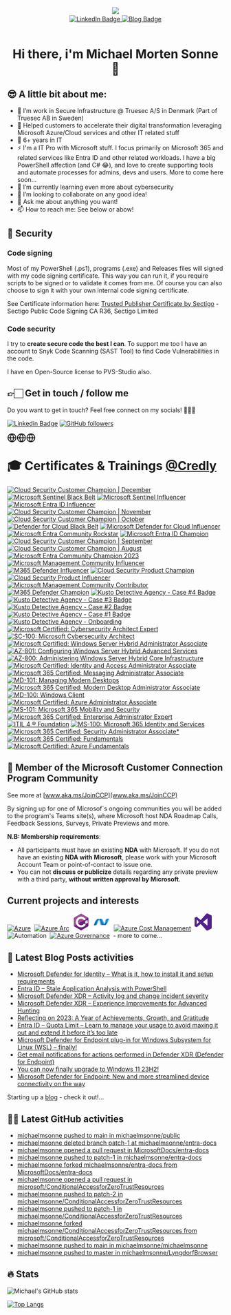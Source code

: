 <div id="header" align="center">
  <img src="https://media.giphy.com/media/M9gbBd9nbDrOTu1Mqx/giphy.gif" width="100"/>
  <div id="badges">
    <a href="https://www.linkedin.com/in/michaelmsonne/">
      <img src="https://img.shields.io/badge/LinkedIn-blue?style=for-the-badge&logo=linkedin&logoColor=white" alt="LinkedIn Badge"/>
      <a href="https://blog.sonnes.cloud"><img src="https://img.shields.io/badge/-Blog-blue?style=for-the-badge&logo=wordpress&logoColor=white" alt="Blog Badge"/></a>
    </a>
  </div>
  <img src="https://komarev.com/ghpvc/?username=michaelmsonne&style=flat-square&color=blue" alt=""/>
  <h1>
    Hi there, i'm Michael Morten Sonne 👋 
  </h1>
</div>

## 😎 A little bit about me:

- 👷 I’m work in Secure Infrastructure @ Truesec A/S in Denmark (Part of Truesec AB in Sweden)
- 💁 Helped customers to accelerate their digital transformation leveraging Microsoft Azure/Cloud services and other IT related stuff 
- 🧐 6+ years in IT
- ⚡ I'm a IT Pro with Microsoft stuff. I focus primarily on Microsoft 365 and related services like Entra ID and other related workloads. I have a big PowerShell affection (and C# 😂), and love to create supporting tools and automate processes for admins, devs and users. More to come here soon...
- 🔐 I’m currently learning even more about cybersecurity
- 👯 I’m looking to collaborate on any good idea!
- 💬 Ask me about anything you want!
- 📫 How to reach me: See below or abow!

## 🔐 Security

### Code signing

Most of my PowerShell (.ps1), programs (.exe) and Releases files will signed with my code signing certificate. This way you can run it, if you require scripts to be signed or to validate it comes from me. Of course you can also choose to sign it with your own internal code signing certificate.

See Certificate information here: [Trusted Publisher Certificate by Sectigo](https://github.com/michaelmsonne/michaelmsonne/tree/main/Trusted_Publisher_Certificate) - Sectigo Public Code Signing CA R36, Sectigo Limited

### Code security

I try to **create secure code the best I can**. To support me too I have an account to Snyk Code Scanning (SAST Tool) to find Code Vulnerabilities in the code.

I have en Open-Source license to PVS-Studio also.

## 👉🏻 Get in touch / follow me
Do you want to get in touch? Feel free connect on my socials! 👍🏻🤝

[![Linkedin Badge](https://img.shields.io/badge/LinkedIn-blue?style=flat&logo=Linkedin&logoColor=white)](https://www.linkedin.com/in/michaelmsonne/)
[![GitHub followers](https://img.shields.io/github/followers/michaelmsonne?label=Follow&style=social)](https://github.com/michaelmsonne/?tab=follow)

<a href="https://blog.sonnes.cloud/">
  <img align="left" alt="Sonne´s blog" width="22px" src="https://raw.githubusercontent.com/codeSTACKr/codeSTACKr/master/img/globe-light.svg" />
</a>
<a href="https://sonnes.cloud/">
  <img align="left" alt="Michael´s CV" width="22px" src="https://raw.githubusercontent.com/codeSTACKr/codeSTACKr/master/img/globe-light.svg" />
</a>
<a href="https://cv.sonnes.cloud/">
  <img align="left" alt="Michael´s CV" width="22px" src="https://raw.githubusercontent.com/codeSTACKr/codeSTACKr/master/img/globe-light.svg" />
</a>

</br>


# 🎓 Certificates & Trainings [@Credly](https://www.credly.com/users/michael-morten-sonne/badges?sort=-state_updated_at&page=1)
<!--START_SECTION:badges-->

[![Cloud Security Customer Champion | December](https://images.credly.com/size/110x110/images/d5cf5f63-5111-4e00-bab5-c620df43eb5e/image.png)](http://www.credly.com/badges/a834bc46-9f36-445c-a5fd-20177a078d9b "Cloud Security Customer Champion | December")
[![Microsoft Sentinel Black Belt](https://images.credly.com/size/110x110/images/23d9f8d7-d662-4b93-b1b2-2fbe5b9e06e7/CREDLY_Microsoft_Sentinel_Black_Belt_V1.png)](http://www.credly.com/badges/af0abebc-03dc-4df6-a8af-ef6e0807f74c "Microsoft Sentinel Black Belt")
[![Microsoft Sentinel Influencer](https://images.credly.com/size/110x110/images/54c8e380-0ab3-40b9-b101-0155e23d5950/image.png)](http://www.credly.com/badges/f273fce9-6d85-44c0-9aec-78398ed37ae1 "Microsoft Sentinel Influencer")
[![Microsoft Entra ID Influencer](https://images.credly.com/size/110x110/images/c6f6474d-9435-41d2-a991-626330aab650/image.png)](http://www.credly.com/badges/e2add800-da0d-45de-929e-ebbb009e248c "Microsoft Entra ID Influencer")
[![Cloud Security Customer Champion | November](https://images.credly.com/size/110x110/images/7577f29f-0471-4bd2-9ca4-80bff13c8299/image.png)](http://www.credly.com/badges/d3863773-8f53-49e9-9db5-9db29d3f40f4 "Cloud Security Customer Champion | November")
[![Cloud Security Customer Champion | October](https://images.credly.com/size/110x110/images/aa14ea45-a3b1-47b9-bfd2-7bae8a13e8c0/image.png)](http://www.credly.com/badges/4f962833-3287-4ced-8582-938757253017 "Cloud Security Customer Champion | October")
[![Defender for Cloud Black Belt](https://images.credly.com/size/110x110/images/c9fffd4c-f790-462d-8892-ddc951e0f910/CREDLY_Microsoft_Defender_for_Cloud_Black_Belt_V1.png)](http://www.credly.com/badges/c70672be-ec97-4e4d-9aaf-c50c97ecf245 "Defender for Cloud Black Belt")
[![Microsoft Defender for Cloud Influencer](https://images.credly.com/size/110x110/images/f4d81e6e-560a-40ad-8d77-be9055f72d77/image.png)](http://www.credly.com/badges/81f9a1c8-3169-411c-b332-2e0da9e14b28 "Microsoft Defender for Cloud Influencer")
[![Microsoft Entra Community Rockstar](https://images.credly.com/size/110x110/images/b434a50f-2bef-48f6-949f-bc35b1910464/image.png)](http://www.credly.com/badges/39ced612-fa93-4e7f-bff7-035b7f5a0bee "Microsoft Entra Community Rockstar")
[![Microsoft Entra ID Champion](https://images.credly.com/size/110x110/images/f07b7e05-3dfc-4444-a250-b97a28a01648/image.png)](http://www.credly.com/badges/0dbe6c03-dfd6-4cf5-b0d0-515286002356 "Microsoft Entra ID Champion")
[![Cloud Security Customer Champion | September](https://images.credly.com/size/110x110/images/4d465384-04ec-4e7c-8a28-ab46c7f6f2a5/image.png)](http://www.credly.com/badges/d5019b6a-f1ec-4085-9517-e96463999c5a "Cloud Security Customer Champion | September")
[![Cloud Security Customer Champion | August](https://images.credly.com/size/110x110/images/b00eb07d-d487-4ced-807c-0bd3b85bb9de/image.png)](http://www.credly.com/badges/a1ca541d-7443-4616-98d2-b8f06bb3a382 "Cloud Security Customer Champion | August")
[![Microsoft Entra Community Champion 2023](https://images.credly.com/size/110x110/images/265a75b6-fe06-4168-9bea-8f0d7c70fbb3/image.png)](http://www.credly.com/badges/d8c93d90-aa06-4d5b-a8e5-859641860d2b "Microsoft Entra Community Champion 2023")
[![Microsoft Management Community Influencer](https://images.credly.com/size/110x110/images/d74766a0-f99c-44c3-89fa-499156e1853d/image.png)](http://www.credly.com/badges/24b5e73e-a785-4722-9bcd-4ecfb77ed1d2 "Microsoft Management Community Influencer")
[![M365 Defender Influencer](https://images.credly.com/size/110x110/images/c89edc19-cb32-41d2-8ddf-25dddc1518d3/image.png)](http://www.credly.com/badges/4032f762-ec60-420b-8b98-1b1cbb9709be "M365 Defender Influencer")
[![Cloud Security Product Champion](https://images.credly.com/size/110x110/images/7941cf3f-4295-4553-a57f-f0abf155d24e/image.png)](http://www.credly.com/badges/fbc7bc45-f6fd-4e32-b3de-d58af1996c69 "Cloud Security Product Champion")
[![Cloud Security Product Influencer](https://images.credly.com/size/110x110/images/0c1eb2a2-25d8-411d-b195-d0c88cf3a3c5/image.png)](http://www.credly.com/badges/f64210ff-3ad8-45bf-8190-1e01430fba82 "Cloud Security Product Influencer")
[![Microsoft Management Community Contributor](https://images.credly.com/size/110x110/images/ce086763-26bf-4882-b7e0-b9cda89302ad/image.png)](http://www.credly.com/badges/6ba070ed-2a91-4fa6-bae0-260553074919 "Microsoft Management Community Contributor")
[![M365 Defender Champion](https://images.credly.com/size/110x110/images/0de8be22-2b85-4ba1-a523-40020ddaa9d8/image.png)](http://www.credly.com/badges/f2dd0933-8ea5-4ab7-863f-a26dce8dc720 "M365 Defender Champion")
[![Kusto Detective Agency - Case #4 Badge](https://images.credly.com/size/110x110/images/e7522dc8-886b-4a5b-9436-535e1adaa5c5/image.png)](http://www.credly.com/badges/107e8016-e4fa-4077-bef6-ea49a3fc05b4 "Kusto Detective Agency - Case #4 Badge")
[![Kusto Detective Agency - Case #3 Badge](https://images.credly.com/size/110x110/images/9e9311e6-911b-4193-86ae-9b80c8b410fe/image.png)](http://www.credly.com/badges/d998b995-cf9e-45b5-9643-874f50d091b5 "Kusto Detective Agency - Case #3 Badge")
[![Kusto Detective Agency - Case #2 Badge](https://images.credly.com/size/110x110/images/ba8eb12f-2d57-4e9c-b1da-c395bd1d7fd3/image.png)](http://www.credly.com/badges/fe898ddf-dc1e-4f40-a79f-33eb8f42ed7f "Kusto Detective Agency - Case #2 Badge")
[![Kusto Detective Agency - Case #1 Badge](https://images.credly.com/size/110x110/images/14d53c52-2701-4045-9f89-e5e510eee2fd/image.png)](http://www.credly.com/badges/fd6d3bb9-ac1e-40cc-8fff-bc14ebfd16f8 "Kusto Detective Agency - Case #1 Badge")
[![Kusto Detective Agency - Onboarding](https://images.credly.com/size/110x110/images/84201552-025f-4b97-81c4-55be4ba896ff/image.png)](http://www.credly.com/badges/d086bcd0-3121-4afa-992e-18f4fb69cf68 "Kusto Detective Agency - Onboarding")
[![Microsoft Certified: Cybersecurity Architect Expert](https://images.credly.com/size/110x110/images/0ba22331-acf9-4e8a-8ce3-b4cc3d376040/image.png)](http://www.credly.com/badges/c7761c69-deb2-4832-9300-862c6aba6169 "Microsoft Certified: Cybersecurity Architect Expert")
[![SC-100: Microsoft Cybersecurity Architect](https://images.credly.com/size/110x110/images/c34a6df4-c7bd-461b-ac12-deab18ab6804/image.png)](http://www.credly.com/badges/59636de2-932e-4fb9-82c2-d61539154f2c "SC-100: Microsoft Cybersecurity Architect")
[![Microsoft Certified: Windows Server Hybrid Administrator Associate](https://images.credly.com/size/110x110/images/9383e4b7-dbc0-4618-be67-3cd02fba948a/image.png)](http://www.credly.com/badges/777d8e3e-1045-43a9-9cb4-70dd14ec597e "Microsoft Certified: Windows Server Hybrid Administrator Associate")
[![AZ-801: Configuring Windows Server Hybrid Advanced Services](https://images.credly.com/size/110x110/images/cc3c9fd5-123a-439e-a297-e31f40b79aaa/image.png)](http://www.credly.com/badges/3eb6c4b7-fc6d-4fb1-bcea-9f872928e4ac "AZ-801: Configuring Windows Server Hybrid Advanced Services")
[![AZ-800: Administering Windows Server Hybrid Core Infrastructure](https://images.credly.com/size/110x110/images/863b781b-4c02-47e9-bb31-11a2a1e2fd79/image.png)](http://www.credly.com/badges/fcc26bba-eada-4d12-b28d-b93e2fe658d9 "AZ-800: Administering Windows Server Hybrid Core Infrastructure")
[![Microsoft Certified: Identity and Access Administrator Associate](https://images.credly.com/size/110x110/images/91295436-0704-4b98-8e1a-ef5f937bda21/identity-and-access-administrator-associate-600x600.png)](http://www.credly.com/badges/0a3c7edd-d8ca-4bc7-8312-cc8db0cfe37f "Microsoft Certified: Identity and Access Administrator Associate")
[![Microsoft 365 Certified: Messaging Administrator Associate](https://images.credly.com/size/110x110/images/8d90420f-2166-4168-8f81-b4992777a57f/image.png)](http://www.credly.com/badges/d58533b1-b907-4e12-9baa-363f7bfcf740 "Microsoft 365 Certified: Messaging Administrator Associate")
[![MD-101: Managing Modern Desktops](https://images.credly.com/size/110x110/images/abf489f7-c482-4632-98de-87a8f3fc5db7/exam-md101-600x600.png)](http://www.credly.com/badges/71969ae9-a1e0-455f-89d2-80e52fff60d7 "MD-101: Managing Modern Desktops")
[![Microsoft 365 Certified: Modern Desktop Administrator Associate](https://images.credly.com/size/110x110/images/dbc3530b-af8c-4fa1-8d9c-cdfbd9edf462/microsoft365-modern-desktop-administrator-associate-600x600.png)](http://www.credly.com/badges/19bdacf8-b22e-402e-a2fb-f1f92233fb5b "Microsoft 365 Certified: Modern Desktop Administrator Associate")
[![MD-100: Windows Client](https://images.credly.com/size/110x110/images/69278d25-c54c-46a2-b1f6-836c6b2a260b/exam-md100-600x600.png)](http://www.credly.com/badges/053f0f0d-8044-4b4e-b756-84efe1671c8f "MD-100: Windows Client")
[![Microsoft Certified: Azure Administrator Associate](https://images.credly.com/size/110x110/images/336eebfc-0ac3-4553-9a67-b402f491f185/azure-administrator-associate-600x600.png)](http://www.credly.com/badges/f6c45452-970e-4436-9767-6ba096fb8197 "Microsoft Certified: Azure Administrator Associate")
[![MS-101: Microsoft 365 Mobility and Security](https://images.credly.com/size/110x110/images/f5aaf5dc-9ef4-4ecd-8886-a68c83e32fc5/exam-ms100_1-600x600.png)](http://www.credly.com/badges/e0a6f2fb-80ae-4079-8ba0-90d4f553a6a8 "MS-101: Microsoft 365 Mobility and Security")
[![Microsoft 365 Certified: Enterprise Administrator Expert](https://images.credly.com/size/110x110/images/dfa4cb20-16ed-42ca-90a5-6528b62ee651/microsoft365-enterprise-adminstrator-expert-600x600.png)](http://www.credly.com/badges/bb985932-6d88-4bc5-bc50-5830954ec9fc "Microsoft 365 Certified: Enterprise Administrator Expert")
[![ITIL 4 ® Foundation](https://images.credly.com/size/110x110/images/8b943c4b-c186-4e9f-84aa-004322b76eed/image.png)](http://www.credly.com/badges/f226b3ac-a022-49ca-acca-33537fe5d3b1 "ITIL 4 ® Foundation")
[![MS-100: Microsoft 365 Identity and Services](https://images.credly.com/size/110x110/images/0c7981d8-e5c6-44c9-8bd6-563664c609cd/exam-ms100-600x600.png)](http://www.credly.com/badges/01baeb05-0b2f-43ca-906f-4d518c861801 "MS-100: Microsoft 365 Identity and Services")
[![Microsoft 365 Certified: Security Administrator Associate*](https://images.credly.com/size/110x110/images/e1b12077-7be7-493a-8b7a-afa6e58182ce/microsoft365-security-administrator-associate-600x600.png)](http://www.credly.com/badges/8339e637-2197-489d-ab3f-e58bee22cac6 "Microsoft 365 Certified: Security Administrator Associate*")
[![Microsoft 365 Certified: Fundamentals](https://images.credly.com/size/110x110/images/0c6d9839-f468-4adc-987d-5cfae4a9ee67/image.png)](http://www.credly.com/badges/a9bdfd79-93e7-4d46-a36b-7b0c7ba80225 "Microsoft 365 Certified: Fundamentals")
[![Microsoft Certified: Azure Fundamentals](https://images.credly.com/size/110x110/images/be8fcaeb-c769-4858-b567-ffaaa73ce8cf/image.png)](http://www.credly.com/badges/038a6d59-f98d-4403-895d-b6f4d4150070 "Microsoft Certified: Azure Fundamentals")
<!--END_SECTION:badges-->

## 📜 Member of the Microsoft Customer Connection Program Community

See more at [www.aka.ms/JoinCCP](www.aka.ms/JoinCCP)

By signing up for one of Microsof´s ongoing communities you will be added to the program's Teams site(s), where Microsoft host NDA Roadmap Calls, Feedback Sessions, Surveys, Private Previews and more. 

**N.B: Membership requirements**:
- All participants must have an existing **NDA** with Microsoft. If you do not have an existing **NDA with Microsoft**, please work with your Microsoft Account Team or point-of-contact to issue one.
- You can not **discuss or publicize** details regarding any private preview with a third party, **without written approval by Microsoft**.

## Current projects and interests

<p>
<a href="https://azure.microsoft.com"><img src="https://upload.wikimedia.org/wikipedia/commons/thumb/f/fa/Microsoft_Azure.svg/1200px-Microsoft_Azure.svg.png" title="Azure" alt="Azure" width="40" height="40"/></a>&nbsp;
<a href="https://docs.microsoft.com/azure/azure-arc/overview"><img src="http://code.benco.io/icon-collection/azure-icons/Azure-Arc.svg" title="Azure Arc UI" alt="Azure Arc" width="40" height="40"/></a>&nbsp;
<img src="https://github.com/devicons/devicon/blob/master/icons/csharp/csharp-original.svg" title="C#" alt="C#" width="40" height="40"/>&nbsp;
  <img src="https://github.com/devicons/devicon/blob/master/icons/dot-net/dot-net-original.svg" title=".net" alt=".net" width="40" height="40"/>&nbsp;
<a href="https://docs.microsoft.com/azure/cost-management-billing/cost-management-billing-overview"><img src="http://code.benco.io/icon-collection/azure-icons/Cost-Management.svg" title="Azure Cost Management" alt="Azure Cost Management" width="40" height="40"/></a>&nbsp;
  <img src="https://github.com/devicons/devicon/blob/master/icons/visualstudio/visualstudio-plain.svg" title="Visual Studio" alt="Visual Studio" width="40" height="40"/>&nbsp;
<img src="http://code.benco.io/icon-collection/azure-icons/Dev-Console.svg" title="Automation" alt="Automation" width="40" height="40"/>&nbsp;
<a href="https://docs.microsoft.com/azure/governance/"><img src="http://code.benco.io/icon-collection/azure-icons/Identity-Governance.svg" title="Azure Governance" alt="Azure Governance" width="40" height="40"/></a>&nbsp; - more to come...
</p>

## 📝 Latest Blog Posts activities

<!-- LATESTACTIVITYBLOG:START -->
- [Microsoft Defender for Identity – What is it, how to install it and setup requirements](https://blog.sonnes.cloud/microsoft-defender-for-identity-what-is-it-how-to-install-it-and-setup-requirements/)
- [Entra ID – Stale Application Analysis with PowerShell](https://blog.sonnes.cloud/entra-id-stale-application-analysis-with-powershell/)
- [Microsoft Defender XDR – Activity log and change incident severity](https://blog.sonnes.cloud/microsoft-defender-xdr-activity-log-and-change-incident-severity/)
- [Microsoft Defender XDR – Experience Improvements for Advanced Hunting](https://blog.sonnes.cloud/microsoft-defender-xdr-experience-improvements-for-advanced-hunting/)
- [Reflecting on 2023: A Year of Achievements, Growth, and Gratitude](https://blog.sonnes.cloud/reflecting-on-2023-a-year-of-achievements-growth-and-gratitude/)
- [Entra ID – Quota Limit – Learn to manage your usage to avoid maxing it out and extend it before it’s too late](https://blog.sonnes.cloud/entra-id-quota-limit-learn-to-manage-your-usage-to-avoid-maxing-it-out-and-extend-it-before-its-too-late/)
- [Microsoft Defender for Endpoint plug-in for Windows Subsystem for Linux &lpar;WSL&rpar; – finally!](https://blog.sonnes.cloud/microsoft-defender-for-endpoint-plug-in-for-windows-subsystem-for-linux-wsl-finally/)
- [Get email notifications for actions performed in Defender XDR &lpar;Defender for Endpoint&rpar;](https://blog.sonnes.cloud/get-email-notifications-for-actions-performed-in-defender-xdr-defender-for-endpoint/)
- [You can now finally upgrade to Windows 11 23H2!](https://blog.sonnes.cloud/you-can-now-finally-upgrade-to-windows-11-23h2/)
- [Microsoft Defender for Endpoint: New and more streamlined device connectivity on the way](https://blog.sonnes.cloud/microsoft-defender-for-endpoint-new-and-more-streamlined-device-connectivity-on-the-way/)
<!-- LATESTACTIVITYBLOG:END -->

Starting up a [blog](https://blog.sonnes.cloud/) - check it out!...

## 🧑‍💻 Latest GitHub activities

<!-- LATESTACTIVITYGITHUB:START -->
- [michaelmsonne pushed to main in michaelmsonne/public](https://github.com/michaelmsonne/public/compare/34d18ed1ca...33998018b2)
- [michaelmsonne deleted branch patch-1 at michaelmsonne/entra-docs](https://github.com/)
- [michaelmsonne opened a pull request in MicrosoftDocs/entra-docs](https://github.com/MicrosoftDocs/entra-docs/pull/155)
- [michaelmsonne pushed to patch-1 in michaelmsonne/entra-docs](https://github.com/michaelmsonne/entra-docs/compare/92ecd865d6...3a98b90619)
- [michaelmsonne forked michaelmsonne/entra-docs from MicrosoftDocs/entra-docs](https://github.com/michaelmsonne/entra-docs)
- [michaelmsonne opened a pull request in microsoft/ConditionalAccessforZeroTrustResources](https://github.com/microsoft/ConditionalAccessforZeroTrustResources/pull/12)
- [michaelmsonne pushed to patch-2 in michaelmsonne/ConditionalAccessforZeroTrustResources](https://github.com/michaelmsonne/ConditionalAccessforZeroTrustResources/compare/b4709f3330...e991af8a08)
- [michaelmsonne pushed to patch-1 in michaelmsonne/ConditionalAccessforZeroTrustResources](https://github.com/michaelmsonne/ConditionalAccessforZeroTrustResources/compare/b4709f3330...21f922bb29)
- [michaelmsonne forked michaelmsonne/ConditionalAccessforZeroTrustResources from microsoft/ConditionalAccessforZeroTrustResources](https://github.com/michaelmsonne/ConditionalAccessforZeroTrustResources)
- [michaelmsonne pushed to main in michaelmsonne/michaelmsonne](https://github.com/michaelmsonne/michaelmsonne/compare/e365ace588...4407b0849d)
- [michaelmsonne pushed to master in michaelmsonne/LyngdorfBrowser](https://github.com/michaelmsonne/LyngdorfBrowser/compare/e021837c5a...bb00f06591)
<!-- LATESTACTIVITYGITHUB:END -->

## 🔥 Stats

![Michael's GitHub stats](https://github-readme-stats.vercel.app/api?username=michaelmsonne&show_icons=true&theme=dark&include_all_commits=true)

[![Top Langs](https://github-readme-stats.vercel.app/api/top-langs/?username=michaelmsonne&layout=compact)](https://github.com/michaelmsonne)

<!--
**michaelmsonne/michaelmsonne** is a ✨ _special_ ✨ repository because its `README.md` (this file) appears on your GitHub profile.

Here are some ideas to get you started:

- 🔭 I’m currently working on ...
- 🌱 I’m currently learning ...
- 👯 I’m looking to collaborate on ...
- 🤔 I’m looking for help with ...
- 💬 Ask me about ...
- 📫 How to reach me: ...
- 😄 Pronouns: ...
- ⚡ Fun fact: ...
-->
